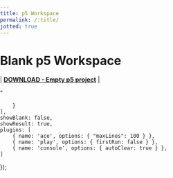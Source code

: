 ```yaml
---
title: p5 Workspace
permalink: /:title/
jotted: true
---
```


# Blank p5 Workspace

| [**DOWNLOAD - Empty p5 project**](https://github.com/Montana-Media-Arts/120_CreativeCoding/raw/master/_empty_example/empty-example.zip) |

<div id="jotted-demo-1" class="jotted-theme-stacked"></div>

<script>
    new Jotted(document.querySelector("#jotted-demo-1"), {
    files: [
        {
            type: "js",
            hide: false,
            content:"\nfunction setup() {\n\t\n}\n\nfunction draw() {\n\t\n}\n"
        },
        {
            type: "html",
            hide: true,
            content: "<html><head><script src='../p5_resources/p5.min.js'></script><style> body {padding: 0; margin: 0;} </style></head><body></body></html>"
        }
    ],
    showBlank: false,
    showResult: true,
    plugins: [
        { name: 'ace', options: { "maxLines": 100 } },
        { name: 'play', options: { firstRun: false } },
        { name: 'console', options: { autoClear: true } },
    ]
});
</script>

